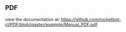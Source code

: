 ## PDF

 view the documentation at: https://github.com/rocketbot-cl/PDF/blob/master/example/Manual_PDF.pdf